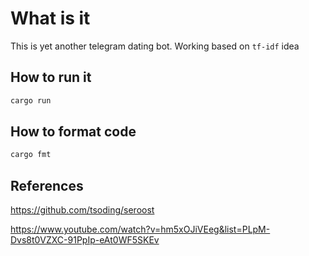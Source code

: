 # What is it

This is yet another telegram dating bot. Working based on `tf-idf` idea

## How to run it

```sh
cargo run
```

## How to format code

```sh
cargo fmt
```

## References

https://github.com/tsoding/seroost

https://www.youtube.com/watch?v=hm5xOJiVEeg&list=PLpM-Dvs8t0VZXC-91PpIp-eAt0WF5SKEv